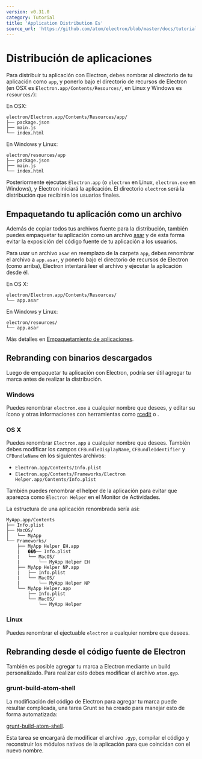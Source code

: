 ```yaml
---
version: v0.31.0
category: Tutorial
title: 'Application Distribution Es'
source_url: 'https://github.com/atom/electron/blob/master/docs/tutorial/application-distribution-es.md'
---
```


# Distribución de aplicaciones

Para distribuir tu aplicación con Electron, debes nombrar al directorio de tu aplicación
como `app`, y ponerlo bajo el directorio de recursos de Electron (en OSX es `Electron.app/Contents/Resources/`,
en Linux y Windows es `resources/`):

En OSX:

```text
electron/Electron.app/Contents/Resources/app/
├── package.json
├── main.js
└── index.html
```

En Windows y Linux:

```text
electron/resources/app
├── package.json
├── main.js
└── index.html
```

Posteriormente ejecutas `Electron.app` (o `electron` en Linux, `electron.exe` en Windows),
y Electron iniciará la aplicación.  El directorio `electron` será la distribución que recibirán los usuarios finales.

## Empaquetando tu aplicación como un archivo

Además de copiar todos tus archivos fuente para la distribución, también puedes
empaquetar tu aplicación como un archivo [asar](https://github.com/atom/asar)
y de esta forma evitar la exposición del código fuente de tu aplicación a los usuarios.

Para usar un archivo `asar` en reemplazo de la carpeta `app`, debes renombrar
el archivo a `app.asar`, y ponerlo bajo el directorio de recursos de Electron (como arriba),
Electron intentará leer el archivo y ejecutar la aplicación desde él.

En OS X:

```text
electron/Electron.app/Contents/Resources/
└── app.asar
```

En Windows y Linux:

```text
electron/resources/
└── app.asar
```

Más detalles en [Empaquetamiento de aplicaciones](http://electron.atom.io/docs/v0.31.0/tutorial/application-packaging-es).

## Rebranding con binarios descargados

Luego de empaquetar tu aplicación con Electron, podría ser útil agregar tu marca
antes de realizar la distribución.

### Windows

Puedes renombrar `electron.exe` a cualquier nombre que desees, y editar su ícono y otras informaciones
con herramientas como [rcedit](https://github.com/atom/rcedit) o .

### OS X

Puedes renombrar `Electron.app` a cualquier nombre que desees. También debes modificar los campos 
`CFBundleDisplayName`, `CFBundleIdentifier` y `CFBundleName` en los siguientes archivos:

* `Electron.app/Contents/Info.plist`
* `Electron.app/Contents/Frameworks/Electron Helper.app/Contents/Info.plist`

También puedes renombrar el helper de la aplicación para evitar que aparezca como  `Electron Helper`
en el Monitor de Actividades.

La estructura de una aplicación renombrada sería así:

```
MyApp.app/Contents
├── Info.plist
├── MacOS/
│   └── MyApp
└── Frameworks/
    ├── MyApp Helper EH.app
    |   ���── Info.plist
    |   └── MacOS/
    |       └── MyApp Helper EH
    ├── MyApp Helper NP.app
    |   ├── Info.plist
    |   └── MacOS/
    |       └── MyApp Helper NP
    └── MyApp Helper.app
        ├── Info.plist
        └── MacOS/
            └── MyApp Helper
```

### Linux

Puedes renombrar el ejectuable `electron` a cualquier nombre que desees.

## Rebranding desde el código fuente de Electron

También es posible agregar tu marca a Electron mediante un build personalizado.
Para realizar esto debes modificar el archivo `atom.gyp`.

### grunt-build-atom-shell

La modificación del código de Electron para agregar tu marca puede resultar complicada, una tarea Grunt
se ha creado para manejar esto de forma automatizada:

[grunt-build-atom-shell](https://github.com/paulcbetts/grunt-build-atom-shell).

Esta tarea se encargará de modificar el archivo `.gyp`, compilar el código
y reconstruir los módulos nativos de la aplicación para que coincidan con el nuevo nombre.

